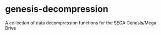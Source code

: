 # genesis-decompression
 A collection of data decompression functions for the SEGA Genesis/Mega Drive
